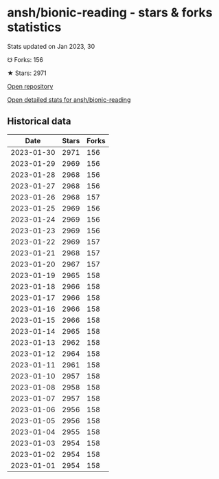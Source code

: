 # ansh/bionic-reading - stars & forks statistics

Stats updated on Jan 2023, 30

☋ Forks: 156

★ Stars: 2971

[Open repository](https://github.com/ansh/bionic-reading)

[Open detailed stats for ansh/bionic-reading](https://reviewgithub.com/rep/ansh/bionic-reading)

## Historical data
| Date | Stars | Forks |
|------|-------|-------|
| 2023-01-30 | 2971 | 156 | 
| 2023-01-29 | 2969 | 156 | 
| 2023-01-28 | 2968 | 156 | 
| 2023-01-27 | 2968 | 156 | 
| 2023-01-26 | 2968 | 157 | 
| 2023-01-25 | 2969 | 156 | 
| 2023-01-24 | 2969 | 156 | 
| 2023-01-23 | 2969 | 156 | 
| 2023-01-22 | 2969 | 157 | 
| 2023-01-21 | 2968 | 157 | 
| 2023-01-20 | 2967 | 157 | 
| 2023-01-19 | 2965 | 158 | 
| 2023-01-18 | 2966 | 158 | 
| 2023-01-17 | 2966 | 158 | 
| 2023-01-16 | 2966 | 158 | 
| 2023-01-15 | 2966 | 158 | 
| 2023-01-14 | 2965 | 158 | 
| 2023-01-13 | 2962 | 158 | 
| 2023-01-12 | 2964 | 158 | 
| 2023-01-11 | 2961 | 158 | 
| 2023-01-10 | 2957 | 158 | 
| 2023-01-08 | 2958 | 158 | 
| 2023-01-07 | 2957 | 158 | 
| 2023-01-06 | 2956 | 158 | 
| 2023-01-05 | 2956 | 158 | 
| 2023-01-04 | 2955 | 158 | 
| 2023-01-03 | 2954 | 158 | 
| 2023-01-02 | 2954 | 158 | 
| 2023-01-01 | 2954 | 158 | 

